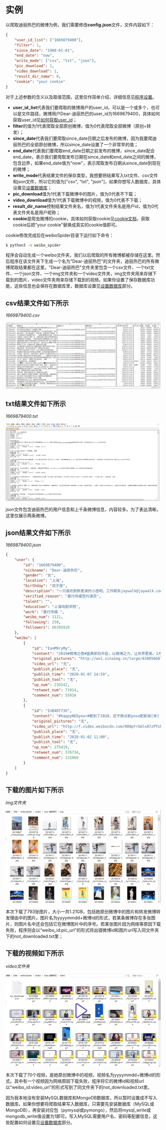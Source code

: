 # 实例

以爬取迪丽热巴的微博为例，我们需要修改**config.json**文件，文件内容如下：

```json
{
    "user_id_list": ["1669879400"],
    "filter": 1,
    "since_date": "1900-01-01",
    "end_date": "now",
    "write_mode": ["csv", "txt", "json"],
    "pic_download": 1,
    "video_download": 1,
    "result_dir_name": 0,
    "cookie": "your cookie"
}
```

对于上述参数的含义以及取值范围，这里仅作简单介绍，详细信息见[程序设置](https://github.com/dataabc/weiboSpider/blob/master/docs/settings.md)。

- **user_id_list**代表我们要爬取的微博用户的user_id，可以是一个或多个，也可以是文件路径，微博用户Dear-迪丽热巴的user_id为1669879400，具体如何获取user_id见[如何获取user_id](https://github.com/dataabc/weiboSpider/blob/master/docs/userid.md)；
- **filter**的值为1代表爬取全部原创微博，值为0代表爬取全部微博（原创+转发）；
- **since_date**代表我们要爬取since_date日期之后发布的微博，因为我要爬迪丽热巴的全部原创微博，所以since_date设置了一个非常早的值；
- **end_date**代表我们要爬取end_date日期之前发布的微博，since_date配合end_date，表示我们要爬取发布日期在since_date和end_date之间的微博，包含边界，如果end_date值为"now"，表示爬取发布日期从since_date到现在的微博；
- **write_mode**代表结果文件的保存类型，我想要把结果写入txt文件、csv文件和json文件，所以它的值为["csv", "txt", "json"]，如果你想写入数据库，具体设置见[设置数据库](https://github.com/dataabc/weiboSpider/blob/master/docs/settings.md#设置数据库可选)；
- **pic_download**值为1代表下载微博中的图片，值为0代表不下载；
- **video_download**值为1代表下载微博中的视频，值为0代表不下载；
- **result_dir_name**控制结果文件夹名，值为1代表文件夹名是用户id，值为0代表文件夹名是用户昵称；
- **cookie**是爬虫微博的cookie，具体如何获取cookie见[cookie文档](https://github.com/dataabc/weiboSpider/blob/master/docs/cookie.md)，获取cookie后把"your cookie"替换成真实的cookie值即可。

cookie修改完成后在weiboSpider目录下运行如下命令：

```bash
$ python3 -m weibo_spider
```

程序会自动生成一个weibo文件夹，我们以后爬取的所有微博都被存储在这里。然后程序在该文件夹下生成一个名为"Dear-迪丽热巴"的文件夹，迪丽热巴的所有微博爬取结果都在这里。"Dear-迪丽热巴"文件夹里包含一个csv文件、一个txt文件、一个json文件、一个img文件夹和一个video文件夹，img文件夹用来存储下载到的图片，video文件夹用来存储下载到的视频。如果你设置了保存数据库功能，这些信息也会保存在数据库里，数据库设置见[设置数据库](https://github.com/dataabc/weiboSpider/blob/master/docs/settings.md#设置数据库可选)部分。

## csv结果文件如下所示

*1669879400.csv*

![](https://github.com/dataabc/media/blob/master/weiboSpider/images/weibo_csv.png)

## txt结果文件如下所示

*1669879400.txt*

![](https://github.com/dataabc/media/blob/master/weiboSpider/images/weibo_txt.png)

json文件包含迪丽热巴的用户信息和上千条微博信息，内容较多。为了表达清晰，这里仅展示两条微博。

## json结果文件如下所示

*1669879400.json*

```json
{
    "user": {
        "id": "1669879400",
        "nickname": "Dear-迪丽热巴",
        "gender": "女",
        "location": "上海",
        "birthday": "双子座",
        "description": "一只喜欢默默表演的小透明。工作联系jaywalk@jaywalk.com.cn 🍒",
        "verified_reason": "嘉行传媒签约演员",
        "talent": "",
        "education": "上海戏剧学院",
        "work": "嘉行传媒 ",
        "weibo_num": 1121,
        "following": 250,
        "followers": 66395910
    },
    "weibo": [
        {
            "id": "IonM9ryMy",
            "content": "2019#微博之夜#盛典即将开启，以微博之力，让世界更美。1月11日，不见不散@微博之夜  原图 ",
            "original_pictures": "http://wx1.sinaimg.cn/large/63885668ly1gao0a01kfzj20ku112k98.jpg",
            "video_url": "无",
            "publish_place": "无",
            "publish_time": "2020-01-07 14:59",
            "publish_tool": "无",
            "up_num": 239242,
            "retweet_num": 71914,
            "comment_num": 55916
        },
        {
            "id": "InB4Df73X",
            "content": "#happyNEOyear#都到了2020，还不换点新pose配新装[來] 穿上@adidasneo 迪士尼联名款，让#生来好动#的我们一起玩“新”大发、自拍不重样🤳http://t.cn/AiF7nREj adidasneo的微博视频  ",
            "original_pictures": "无",
            "video_url": "http://f.video.weibocdn.com/000pYrGmlx07zPTskBQQ010412008AOY0E010.mp4?label=mp4_hd&template=852x480.25.0&trans_finger=62b30a3f061b162e421008955c73f536&Expires=1578569162&ssig=IV3JEbh3Zu&KID=unistore,video",
            "publish_place": "无",
            "publish_time": "2020-01-02 11:00",
            "publish_tool": "无",
            "up_num": 275419,
            "retweet_num": 376734,
            "comment_num": 131069
        }
    ]
}
```

## 下载的图片如下所示

*img文件夹*

![](https://github.com/dataabc/media/blob/master/weiboSpider/images/img.png)

本次下载了793张图片，大小一共1.21GB，包括她原创微博中的图片和转发微博转发理由中的图片。图片名为yyyymmdd+微博id的形式，若某条微博存在多张图片，则图片名中还会包括它在微博图片中的序号。若某张图片因为网络等原因下载失败，程序则会以“weibo_id:pic_url”的形式将出错微博id和图片url写入同文件夹下的not_downloaded.txt里；

## 下载的视频如下所示

*video文件夹*

![](https://github.com/dataabc/media/blob/master/weiboSpider/images/video.png)

本次下载了70个视频，是她原创微博中的视频，视频名为yyyymmdd+微博id的形式。其中有一个视频因为网络原因下载失败，程序将它的微博id和视频url以“weibo_id:video_url”的形式写到了同文件夹下的not_downloaded.txt里。

因为我本地没有安装MySQL数据库和MongoDB数据库，所以暂时设置成不写入数据库。如果你想要将爬取结果写入数据库，只需要先安装数据库（MySQL或MongoDB），再安装对应包（pymysql或pymongo），然后将mysql_write或mongodb_write值设置为1即可。写入MySQL需要用户名、密码等配置信息，这些配置如何设置见[设置数据库](https://github.com/dataabc/weiboSpider/blob/master/docs/settings.md#设置数据库可选)部分。
